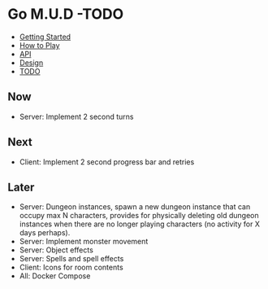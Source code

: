 # Go M.U.D -TODO

- [Getting Started](README.md)
- [How to Play](README-HOWTOPLAY.md)
- [API](README-API.md)
- [Design](README-DESIGN.md)
- [TODO](README-TODO.md)

## Now

- Server: Implement 2 second turns

## Next

- Client: Implement 2 second progress bar and retries

## Later

- Server: Dungeon instances, spawn a new dungeon instance that can occupy max N characters, provides for physically deleting old dungeon instances when there are no longer playing characters (no activity for X days perhaps).
- Server: Implement monster movement
- Server: Object effects
- Server: Spells and spell effects
- Client: Icons for room contents
- All: Docker Compose
